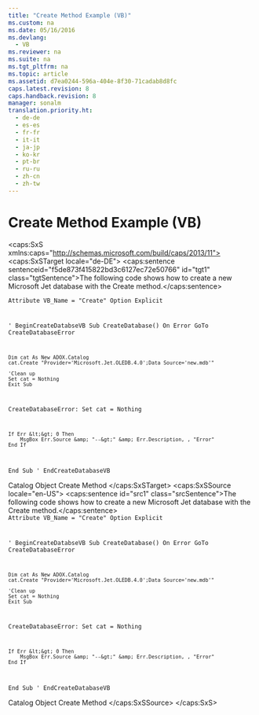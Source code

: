 ```yaml
---
title: "Create Method Example (VB)"
ms.custom: na
ms.date: 05/16/2016
ms.devlang: 
  - VB
ms.reviewer: na
ms.suite: na
ms.tgt_pltfrm: na
ms.topic: article
ms.assetid: d7ea0244-596a-404e-8f30-71cadab8d8fc
caps.latest.revision: 8
caps.handback.revision: 8
manager: sonalm
translation.priority.ht: 
  - de-de
  - es-es
  - fr-fr
  - it-it
  - ja-jp
  - ko-kr
  - pt-br
  - ru-ru
  - zh-cn
  - zh-tw
---
```

# Create Method Example (VB)
<?xml version="1.0" encoding="utf-8"?>
<caps:SxS xmlns:caps="http://schemas.microsoft.com/build/caps/2013/11">
  <caps:SxSTarget locale="de-DE">
    <developerReferenceWithoutSyntaxDocument xsi:schemaLocation="http://ddue.schemas.microsoft.com/authoring/2003/5 http://dduestorage.blob.core.windows.net/ddueschema/developer.xsd" xmlns="http://ddue.schemas.microsoft.com/authoring/2003/5" xmlns:xlink="http://www.w3.org/1999/xlink" xmlns:xsi="http://www.w3.org/2001/XMLSchema-instance">
      <introduction>
        <para>
          <caps:sentence sentenceid="f5de873f415822bd3c6127ec72e50766" id="tgt1" class="tgtSentence">The following code shows how to create a new Microsoft Jet database with the <legacyLink xlink:href="64f5c21c-b581-42d8-bdc7-c4f1bebaf105">Create</legacyLink> method.</caps:sentence>
        </para>
      </introduction>
      <section>
        <content>
          <code>Attribute VB_Name = "Create"
Option Explicit

' BeginCreateDatabseVB
Sub CreateDatabase()
    On Error GoTo CreateDatabaseError
    
    Dim cat As New ADOX.Catalog
    cat.Create "Provider='Microsoft.Jet.OLEDB.4.0';Data Source='new.mdb'"

    'Clean up
    Set cat = Nothing
    Exit Sub
    
CreateDatabaseError:
    Set cat = Nothing

    If Err &lt;&gt; 0 Then
        MsgBox Err.Source &amp; "--&gt;" &amp; Err.Description, , "Error"
    End If
End Sub
' EndCreateDatabaseVB</code>
        </content>
      </section>
      <relatedTopics>
        <link xlink:href="bb651639-a488-4e38-b6de-0ed99fa4dd92">Catalog Object</link>
        <link xlink:href="64f5c21c-b581-42d8-bdc7-c4f1bebaf105">Create Method</link>
      </relatedTopics>
    </developerReferenceWithoutSyntaxDocument>
  </caps:SxSTarget>
  <caps:SxSSource locale="en-US">
    <developerReferenceWithoutSyntaxDocument xsi:schemaLocation="http://ddue.schemas.microsoft.com/authoring/2003/5 http://dduestorage.blob.core.windows.net/ddueschema/developer.xsd" xmlns="http://ddue.schemas.microsoft.com/authoring/2003/5" xmlns:xlink="http://www.w3.org/1999/xlink" xmlns:xsi="http://www.w3.org/2001/XMLSchema-instance">
      <introduction>
        <para>
          <caps:sentence id="src1" class="srcSentence">The following code shows how to create a new Microsoft Jet database with the <legacyLink xlink:href="64f5c21c-b581-42d8-bdc7-c4f1bebaf105">Create</legacyLink> method.</caps:sentence>
        </para>
      </introduction>
      <section>
        <content>
          <code>Attribute VB_Name = "Create"
Option Explicit

' BeginCreateDatabseVB
Sub CreateDatabase()
    On Error GoTo CreateDatabaseError
    
    Dim cat As New ADOX.Catalog
    cat.Create "Provider='Microsoft.Jet.OLEDB.4.0';Data Source='new.mdb'"

    'Clean up
    Set cat = Nothing
    Exit Sub
    
CreateDatabaseError:
    Set cat = Nothing

    If Err &lt;&gt; 0 Then
        MsgBox Err.Source &amp; "--&gt;" &amp; Err.Description, , "Error"
    End If
End Sub
' EndCreateDatabaseVB</code>
        </content>
      </section>
      <relatedTopics>
        <link xlink:href="bb651639-a488-4e38-b6de-0ed99fa4dd92">Catalog Object</link>
        <link xlink:href="64f5c21c-b581-42d8-bdc7-c4f1bebaf105">Create Method</link>
      </relatedTopics>
    </developerReferenceWithoutSyntaxDocument>
  </caps:SxSSource>
</caps:SxS>